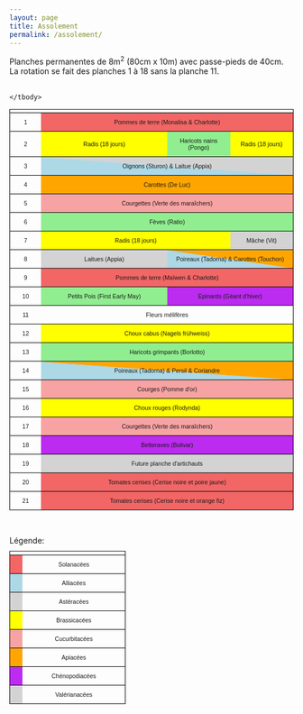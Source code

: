 ```yaml
---
layout: page
title: Assolement
permalink: /assolement/
---
```

<style>
    table {
        font-size: 0.75em;
        font-family: sans-serif;
    }
    tr {
        border: 1px solid black;
    }
    td {
        height: 2em;
        padding: 10px;
        text-align: center;
        vertical-align: middle;
    }
    .sol {
        background-color: #f26666;
    }
    .bra {
        background-color: yellow;
    }
    .all {
        background-color: lightblue;
    }
    .api {
        background-color: orange;
    }
    .fab {
        background-color: lightgreen;
    }
    .cuc {
        background-color: #f7a3a3;
    }
    .che {
        background-color: #bb2bf0;
    }
    .ast {
        background-color: lightgrey;
    }
    .allapi {
        background: linear-gradient(to top right, lightblue 49.5%, orange 50.5%);
    }
    .allast {
        background: linear-gradient(to top right, lightblue 49.5%, lightgrey 50.5%);
    }
</style>

Planches permanentes de 8m<sup>2</sup> (80cm x 10m) avec passe-pieds de 40cm. La rotation se fait
des planches 1 à 18 sans la planche 11.
<br /><br />

<table width="100%">
    <thead>
        <tr>
            <th width="10%"></th>
            <th width="20%"></th>
            <th width="20%"></th>
            <th width="20%"></th>
            <th width="20%"></th>
        </tr>
    </thead>
    <tbody>
        <tr>
            <td>1</td>
            <td colspan="4" class="sol">Pommes de terre (Monalisa & Charlotte)</td>
        </tr>
        <tr>
            <td>2</td>
            <td colspan="2" class="bra">Radis (18 jours)</td>
            <td colspan="1" class="fab">Haricots nains (Pongo)</td>
            <td colspan="1" class="bra">Radis (18 jours)</td>
        </tr>
        <tr>
            <td>3</td>
            <td colspan="4" class="allast">Oignons (Sturon) & Laitue (Appia)</td>
        </tr>
        <tr>
            <td>4</td>
            <td colspan="4" class="api">Carottes (De Luc)</td>
        </tr>
        <tr>
            <td>5</td>
            <td colspan="4" class="cuc">Courgettes (Verte des maraîchers)</td>
        </tr>
        <tr>
            <td>6</td>
            <td colspan="4" class="fab">Fèves (Ratio)</td>
        </tr>
        <tr>
            <td>7</td>
            <td colspan="3" class="bra">Radis (18 jours)</td>
            <td colspan="1" class="ast">Mâche (Vit)</td>
        </tr>
        <tr>
            <td>8</td>
            <td colspan="2" class="ast">Laitues (Appia)</td>
            <td colspan="2" class="allapi">Poireaux (Tadorna) & Carottes (Touchon)</td>
        </tr>
        <tr>
            <td>9</td>
            <td colspan="4" class="sol">Pommes de terre (Maïwen & Charlotte)</td>
        </tr>
        <tr>
            <td>10</td>
            <td colspan="2" class="fab">Petits Pois (First Early May)</td>
            <td colspan="2" class="che">Epinards (Géant d'hiver)</td>
        </tr>
        <tr>
            <td>11</td>
            <td colspan="4">Fleurs mélifères</td>
        </tr>
        <tr>
            <td>12</td>
            <td colspan="4" class="bra">Choux cabus (Nagels frühweiss)</td>
        </tr>
        <tr>
            <td>13</td>
            <td colspan="4" class="fab">Haricots grimpants (Borlotto)</td>
        </tr>
        <tr>
            <td>14</td>
            <td colspan="4"  class="allapi">Poireaux (Tadorna) & Persil & Coriandre</td>
        </tr>
        <tr>
            <td>15</td>
            <td colspan="4"  class="cuc">Courges (Pomme d'or)</td>
        </tr>
        <tr>
            <td>16</td>
            <td colspan="4" class="bra">Choux rouges (Rodynda)</td>
        </tr>
        <tr>
            <td>17</td>
            <td colspan="4" class="cuc">Courgettes (Verte des maraîchers)</td>
        </tr>
        <tr>
            <td>18</td>
            <td colspan="4" class="che">Betteraves (Bolivar)</td>
        </tr>
        <tr>
            <td>19</td>
            <td colspan="4" class="ast">Future planche d'artichauts</td>
        </tr>
        <tr>
            <td>20</td>
            <td colspan="4" class="sol">Tomates cerises (Cerise noire et poire jaune)</td>
        </tr>
        <tr>
            <td>21</td>
            <td colspan="4" class="sol">Tomates cerises (Cerise noire et orange fiz)</td>
        </tr>
        
    </tbody>
</table>
<br />
<br />
Légende:
<table>
    <thead>
        <tr>
            <th width="10%"></th>
            <th width="80%"></th>
        </tr>
    </thead>
    <tbody>
        <tr>
            <td class="sol"></td>
            <td colspan="4" >Solanacées</td>
        </tr>
        <tr>
            <td class="all"></td>
            <td colspan="4" >Alliacées</td>
        </tr>
        <tr>
            <td class="ast"></td>
            <td colspan="4" >Astéracées</td>
        </tr>
        <tr>
            <td class="bra"></td>
            <td colspan="4" >Brassicacées</td>
        </tr>
        <tr>
            <td class="cuc"></td>
            <td colspan="4" >Cucurbitacées</td>
        </tr>
        <tr>
            <td class="api"></td>
            <td colspan="4" >Apiacées</td>
        </tr>
        <tr>
            <td class="che"></td>
            <td colspan="4" >Chénopodiacées</td>
        </tr>
        <tr>
            <td class="ast"></td>
            <td colspan="4" >Valérianacées</td>
        </tr>
    </tbody>
</table>